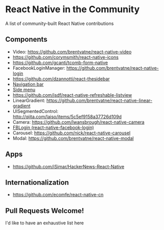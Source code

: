 # React Native in the Community
A list of community-built React Native contributions

## Components

- Video: https://github.com/brentvatne/react-native-video
- https://github.com/corymsmith/react-native-icons
- https://github.com/gcanti/tcomb-form-native
- FacebookLoginManager: https://github.com/brentvatne/react-native-login
- https://github.com/dzannotti/react-thesidebar
- [Navigation bar](https://github.com/Kureev/react-native-navbar)
- [Side menu](https://github.com/Kureev/react-native-side-menu)
- https://github.com/jsdf/react-native-refreshable-listview
- LinearGradient: https://github.com/brentvatne/react-native-linear-gradient
- UISegmentedControl: http://qiita.com/laiso/items/5c5ef9158a37726d109d
- Camera: https://github.com/lwansbrough/react-native-camera
- [FBLogin (react-native-facebook-login)](https://github.com/magus/react-native-facebook-login)
- Carousel: https://github.com/nick/react-native-carousel
- Modal: https://github.com/brentvatne/react-native-modal

## Apps

- https://github.com/iSimar/HackerNews-React-Native

## Internationalization

- https://github.com/ecomfe/react-native-cn

## Pull Requests Welcome!

I'd like to have an exhaustive list here
